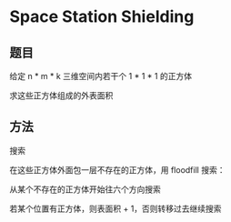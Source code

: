 # Space Station Shielding

## 题目

给定 n * m * k 三维空间内若干个 1 * 1 * 1 的正方体

求这些正方体组成的外表面积


## 方法

搜索

在这些正方体外面包一层不存在的正方体，用 floodfill 搜索：

从某个不存在的正方体开始往六个方向搜索

若某个位置有正方体，则表面积 + 1，否则转移过去继续搜索

